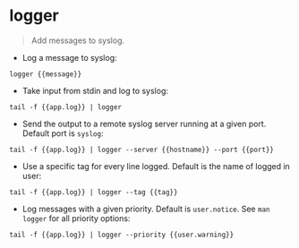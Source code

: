 # logger

> Add messages to syslog.

- Log a message to syslog:

`logger {{message}}`

- Take input from stdin and log to syslog:

`tail -f {{app.log}} | logger`

- Send the output to a remote syslog server running at a given port. Default port is `syslog`:

`tail -f {{app.log}} | logger --server {{hostname}} --port {{port}}`

- Use a specific tag for every line logged. Default is the name of logged in user:

`tail -f {{app.log}} | logger --tag {{tag}}`

- Log messages with a given priority. Default is `user.notice`. See `man logger` for all priority options:

`tail -f {{app.log}} | logger --priority {{user.warning}}`
